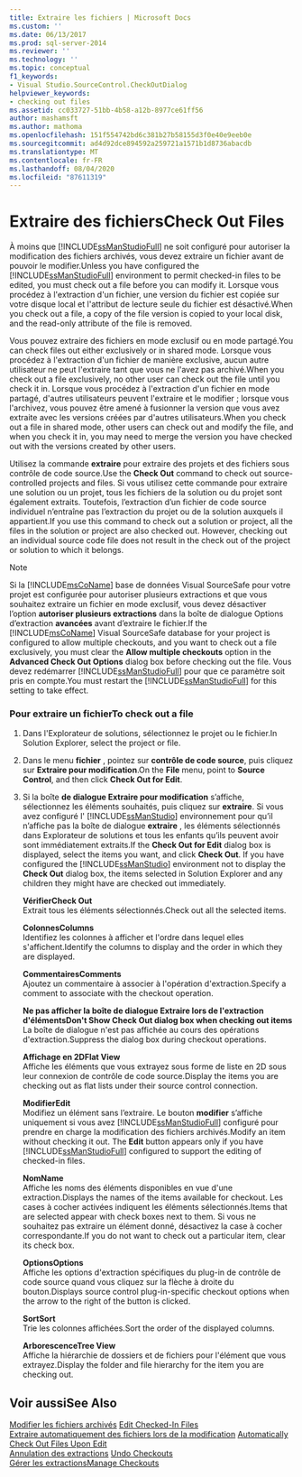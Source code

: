 ```yaml
---
title: Extraire les fichiers | Microsoft Docs
ms.custom: ''
ms.date: 06/13/2017
ms.prod: sql-server-2014
ms.reviewer: ''
ms.technology: ''
ms.topic: conceptual
f1_keywords:
- Visual Studio.SourceControl.CheckOutDialog
helpviewer_keywords:
- checking out files
ms.assetid: cc033727-51bb-4b58-a12b-8977ce61ff56
author: mashamsft
ms.author: mathoma
ms.openlocfilehash: 151f554742bd6c381b27b58155d3f0e40e9eeb0e
ms.sourcegitcommit: ad4d92dce894592a259721a1571b1d8736abacdb
ms.translationtype: MT
ms.contentlocale: fr-FR
ms.lasthandoff: 08/04/2020
ms.locfileid: "87611319"
---
```

# <a name="check-out-files"></a><span data-ttu-id="7f70d-102">Extraire des fichiers</span><span class="sxs-lookup"><span data-stu-id="7f70d-102">Check Out Files</span></span>
  <span data-ttu-id="7f70d-103">À moins que [!INCLUDE[ssManStudioFull](../includes/ssmanstudiofull-md.md)] ne soit configuré pour autoriser la modification des fichiers archivés, vous devez extraire un fichier avant de pouvoir le modifier.</span><span class="sxs-lookup"><span data-stu-id="7f70d-103">Unless you have configured the [!INCLUDE[ssManStudioFull](../includes/ssmanstudiofull-md.md)] environment to permit checked-in files to be edited, you must check out a file before you can modify it.</span></span> <span data-ttu-id="7f70d-104">Lorsque vous procédez à l'extraction d'un fichier, une version du fichier est copiée sur votre disque local et l'attribut de lecture seule du fichier est désactivé.</span><span class="sxs-lookup"><span data-stu-id="7f70d-104">When you check out a file, a copy of the file version is copied to your local disk, and the read-only attribute of the file is removed.</span></span>  
  
 <span data-ttu-id="7f70d-105">Vous pouvez extraire des fichiers en mode exclusif ou en mode partagé.</span><span class="sxs-lookup"><span data-stu-id="7f70d-105">You can check files out either exclusively or in shared mode.</span></span> <span data-ttu-id="7f70d-106">Lorsque vous procédez à l'extraction d'un fichier de manière exclusive, aucun autre utilisateur ne peut l'extraire tant que vous ne l'avez pas archivé.</span><span class="sxs-lookup"><span data-stu-id="7f70d-106">When you check out a file exclusively, no other user can check out the file until you check it in.</span></span> <span data-ttu-id="7f70d-107">Lorsque vous procédez à l'extraction d'un fichier en mode partagé, d'autres utilisateurs peuvent l'extraire et le modifier ; lorsque vous l'archivez, vous pouvez être amené à fusionner la version que vous avez extraite avec les versions créées par d'autres utilisateurs.</span><span class="sxs-lookup"><span data-stu-id="7f70d-107">When you check out a file in shared mode, other users can check out and modify the file, and when you check it in, you may need to merge the version you have checked out with the versions created by other users.</span></span>  
  
 <span data-ttu-id="7f70d-108">Utilisez la commande **extraire** pour extraire des projets et des fichiers sous contrôle de code source.</span><span class="sxs-lookup"><span data-stu-id="7f70d-108">Use the **Check Out** command to check out source-controlled projects and files.</span></span> <span data-ttu-id="7f70d-109">Si vous utilisez cette commande pour extraire une solution ou un projet, tous les fichiers de la solution ou du projet sont également extraits. Toutefois, l’extraction d’un fichier de code source individuel n’entraîne pas l’extraction du projet ou de la solution auxquels il appartient.</span><span class="sxs-lookup"><span data-stu-id="7f70d-109">If you use this command to check out a solution or project, all the files in the solution or project are also checked out. However, checking out an individual source code file does not result in the check out of the project or solution to which it belongs.</span></span>  
  
> [!NOTE]  
>  <span data-ttu-id="7f70d-110">Si la [!INCLUDE[msCoName](../includes/msconame-md.md)] base de données Visual SourceSafe pour votre projet est configurée pour autoriser plusieurs extractions et que vous souhaitez extraire un fichier en mode exclusif, vous devez désactiver l’option **autoriser plusieurs extractions** dans la boîte de dialogue Options d’extraction **avancées** avant d’extraire le fichier.</span><span class="sxs-lookup"><span data-stu-id="7f70d-110">If the [!INCLUDE[msCoName](../includes/msconame-md.md)] Visual SourceSafe database for your project is configured to allow multiple checkouts, and you want to check out a file exclusively, you must clear the **Allow multiple checkouts** option in the **Advanced Check Out Options** dialog box before checking out the file.</span></span> <span data-ttu-id="7f70d-111">Vous devez redémarrer [!INCLUDE[ssManStudioFull](../includes/ssmanstudiofull-md.md)] pour que ce paramètre soit pris en compte.</span><span class="sxs-lookup"><span data-stu-id="7f70d-111">You must restart the [!INCLUDE[ssManStudioFull](../includes/ssmanstudiofull-md.md)] for this setting to take effect.</span></span>  
  
### <a name="to-check-out-a-file"></a><span data-ttu-id="7f70d-112">Pour extraire un fichier</span><span class="sxs-lookup"><span data-stu-id="7f70d-112">To check out a file</span></span>  
  
1.  <span data-ttu-id="7f70d-113">Dans l'Explorateur de solutions, sélectionnez le projet ou le fichier.</span><span class="sxs-lookup"><span data-stu-id="7f70d-113">In Solution Explorer, select the project or file.</span></span>  
  
2.  <span data-ttu-id="7f70d-114">Dans le menu **fichier** , pointez sur **contrôle de code source**, puis cliquez sur **Extraire pour modification**.</span><span class="sxs-lookup"><span data-stu-id="7f70d-114">On the **File** menu, point to **Source Control**, and then click **Check Out for Edit**.</span></span>  
  
3.  <span data-ttu-id="7f70d-115">Si la boîte **de dialogue Extraire pour modification** s’affiche, sélectionnez les éléments souhaités, puis cliquez sur **extraire**. Si vous avez configuré l' [!INCLUDE[ssManStudio](../includes/ssmanstudio-md.md)] environnement pour qu’il n’affiche pas la boîte de dialogue **extraire** , les éléments sélectionnés dans Explorateur de solutions et tous les enfants qu’ils peuvent avoir sont immédiatement extraits.</span><span class="sxs-lookup"><span data-stu-id="7f70d-115">If the **Check Out for Edit** dialog box is displayed, select the items you want, and click **Check Out**. If you have configured the [!INCLUDE[ssManStudio](../includes/ssmanstudio-md.md)] environment not to display the **Check Out** dialog box, the items selected in Solution Explorer and any children they might have are checked out immediately.</span></span>  
  
     <span data-ttu-id="7f70d-116">**Vérifier**</span><span class="sxs-lookup"><span data-stu-id="7f70d-116">**Check Out**</span></span>  
     <span data-ttu-id="7f70d-117">Extrait tous les éléments sélectionnés.</span><span class="sxs-lookup"><span data-stu-id="7f70d-117">Check out all the selected items.</span></span>  
  
     <span data-ttu-id="7f70d-118">**Colonnes**</span><span class="sxs-lookup"><span data-stu-id="7f70d-118">**Columns**</span></span>  
     <span data-ttu-id="7f70d-119">Identifiez les colonnes à afficher et l'ordre dans lequel elles s'affichent.</span><span class="sxs-lookup"><span data-stu-id="7f70d-119">Identify the columns to display and the order in which they are displayed.</span></span>  
  
     <span data-ttu-id="7f70d-120">**Commentaires**</span><span class="sxs-lookup"><span data-stu-id="7f70d-120">**Comments**</span></span>  
     <span data-ttu-id="7f70d-121">Ajoutez un commentaire à associer à l'opération d'extraction.</span><span class="sxs-lookup"><span data-stu-id="7f70d-121">Specify a comment to associate with the checkout operation.</span></span>  
  
     <span data-ttu-id="7f70d-122">**Ne pas afficher la boîte de dialogue Extraire lors de l'extraction d'éléments**</span><span class="sxs-lookup"><span data-stu-id="7f70d-122">**Don't Show Check Out dialog box when checking out items**</span></span>  
     <span data-ttu-id="7f70d-123">La boîte de dialogue n'est pas affichée au cours des opérations d'extraction.</span><span class="sxs-lookup"><span data-stu-id="7f70d-123">Suppress the dialog box during checkout operations.</span></span>  
  
     <span data-ttu-id="7f70d-124">**Affichage en 2D**</span><span class="sxs-lookup"><span data-stu-id="7f70d-124">**Flat View**</span></span>  
     <span data-ttu-id="7f70d-125">Affiche les éléments que vous extrayez sous forme de liste en 2D sous leur connexion de contrôle de code source.</span><span class="sxs-lookup"><span data-stu-id="7f70d-125">Display the items you are checking out as flat lists under their source control connection.</span></span>  
  
     <span data-ttu-id="7f70d-126">**Modifier**</span><span class="sxs-lookup"><span data-stu-id="7f70d-126">**Edit**</span></span>  
     <span data-ttu-id="7f70d-127">Modifiez un élément sans l’extraire. Le bouton **modifier** s’affiche uniquement si vous avez [!INCLUDE[ssManStudioFull](../includes/ssmanstudiofull-md.md)] configuré pour prendre en charge la modification des fichiers archivés.</span><span class="sxs-lookup"><span data-stu-id="7f70d-127">Modify an item without checking it out. The **Edit** button appears only if you have [!INCLUDE[ssManStudioFull](../includes/ssmanstudiofull-md.md)] configured to support the editing of checked-in files.</span></span>  
  
     <span data-ttu-id="7f70d-128">**Nom**</span><span class="sxs-lookup"><span data-stu-id="7f70d-128">**Name**</span></span>  
     <span data-ttu-id="7f70d-129">Affiche les noms des éléments disponibles en vue d'une extraction.</span><span class="sxs-lookup"><span data-stu-id="7f70d-129">Displays the names of the items available for checkout.</span></span> <span data-ttu-id="7f70d-130">Les cases à cocher activées indiquent les éléments sélectionnés.</span><span class="sxs-lookup"><span data-stu-id="7f70d-130">Items that are selected appear with check boxes next to them.</span></span> <span data-ttu-id="7f70d-131">Si vous ne souhaitez pas extraire un élément donné, désactivez la case à cocher correspondante.</span><span class="sxs-lookup"><span data-stu-id="7f70d-131">If you do not want to check out a particular item, clear its check box.</span></span>  
  
     <span data-ttu-id="7f70d-132">**Options**</span><span class="sxs-lookup"><span data-stu-id="7f70d-132">**Options**</span></span>  
     <span data-ttu-id="7f70d-133">Affiche les options d'extraction spécifiques du plug-in de contrôle de code source quand vous cliquez sur la flèche à droite du bouton.</span><span class="sxs-lookup"><span data-stu-id="7f70d-133">Displays source control plug-in-specific checkout options when the arrow to the right of the button is clicked.</span></span>  
  
     <span data-ttu-id="7f70d-134">**Sort**</span><span class="sxs-lookup"><span data-stu-id="7f70d-134">**Sort**</span></span>  
     <span data-ttu-id="7f70d-135">Trie les colonnes affichées.</span><span class="sxs-lookup"><span data-stu-id="7f70d-135">Sort the order of the displayed columns.</span></span>  
  
     <span data-ttu-id="7f70d-136">**Arborescence**</span><span class="sxs-lookup"><span data-stu-id="7f70d-136">**Tree View**</span></span>  
     <span data-ttu-id="7f70d-137">Affiche la hiérarchie de dossiers et de fichiers pour l'élément que vous extrayez.</span><span class="sxs-lookup"><span data-stu-id="7f70d-137">Display the folder and file hierarchy for the item you are checking out.</span></span>  
  
## <a name="see-also"></a><span data-ttu-id="7f70d-138">Voir aussi</span><span class="sxs-lookup"><span data-stu-id="7f70d-138">See Also</span></span>  
 <span data-ttu-id="7f70d-139">[Modifier les fichiers archivés](../../2014/database-engine/edit-checked-in-files.md) </span><span class="sxs-lookup"><span data-stu-id="7f70d-139">[Edit Checked-In Files](../../2014/database-engine/edit-checked-in-files.md) </span></span>  
 <span data-ttu-id="7f70d-140">[Extraire automatiquement des fichiers lors de la modification](../../2014/database-engine/automatically-check-out-files-upon-edit.md) </span><span class="sxs-lookup"><span data-stu-id="7f70d-140">[Automatically Check Out Files Upon Edit](../../2014/database-engine/automatically-check-out-files-upon-edit.md) </span></span>  
 <span data-ttu-id="7f70d-141">[Annulation des extractions](../../2014/database-engine/undo-checkouts.md) </span><span class="sxs-lookup"><span data-stu-id="7f70d-141">[Undo Checkouts](../../2014/database-engine/undo-checkouts.md) </span></span>  
 [<span data-ttu-id="7f70d-142">Gérer les extractions</span><span class="sxs-lookup"><span data-stu-id="7f70d-142">Manage Checkouts</span></span>](../../2014/database-engine/manage-checkouts.md)  
  
  
